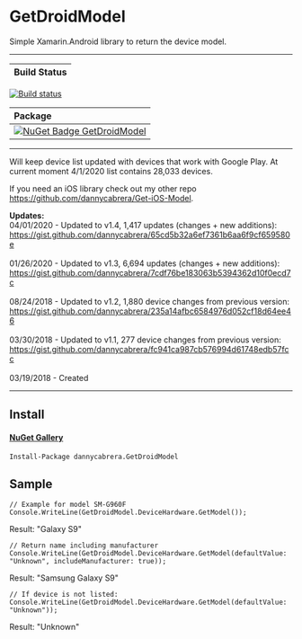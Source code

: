 GetDroidModel
=============
Simple Xamarin.Android library to return the device model.
*******

|  Build Status  |
|:----------|
[![Build status](https://build.appcenter.ms/v0.1/apps/ac246072-f75a-410e-9850-5b622b4595f2/branches/master/badge)](https://appcenter.ms)

|  Package  |
|:----------|
|[![NuGet Badge GetDroidModel](https://buildstats.info/nuget/dannycabrera.GetDroidModel)](https://www.nuget.org/packages/dannycabrera.GetDroidModel)|
*******
Will keep device list updated with devices that work with Google Play. At current moment 4/1/2020 list contains 28,033 devices.

If you need an iOS library check out my other repo https://github.com/dannycabrera/Get-iOS-Model.

**Updates:**<br/>
04/01/2020 - Updated to v1.4, 1,417 updates (changes + new additions):<br/>
https://gist.github.com/dannycabrera/65cd5b32a6ef7361b6aa6f9cf659580e<br/>
<br/>
01/26/2020 - Updated to v1.3, 6,694 updates (changes + new additions):<br/>
https://gist.github.com/dannycabrera/7cdf76be183063b5394362d10f0ecd7c<br/>
<br/>
08/24/2018 - Updated to v1.2, 1,880 device changes from previous version:
https://gist.github.com/dannycabrera/235a14afbc6584976d052cf18d64ee46<br/>
<br/>
03/30/2018 - Updated to v1.1, 277 device changes from previous version:<br/>
https://gist.github.com/dannycabrera/fc941ca987cb576994d61748edb57fcc<br/>
<br/>
03/19/2018 - Created<br/>
*******

## Install

#### [NuGet Gallery](https://www.nuget.org/packages/dannycabrera.GetDroidModel)
```
Install-Package dannycabrera.GetDroidModel
```

Sample
-------

```
// Example for model SM-G960F
Console.WriteLine(GetDroidModel.DeviceHardware.GetModel());
```

Result: "Galaxy S9"


```
// Return name including manufacturer
Console.WriteLine(GetDroidModel.DeviceHardware.GetModel(defaultValue: "Unknown", includeManufacturer: true));
```

Result: "Samsung Galaxy S9"


```
// If device is not listed:
Console.WriteLine(GetDroidModel.DeviceHardware.GetModel(defaultValue: "Unknown"));
```

Result: "Unknown"
